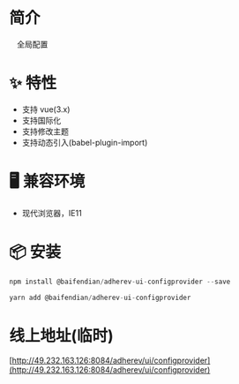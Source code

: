# 简介
&ensp;&ensp;全局配置

# ✨ 特性
- 支持 vue(3.x)
- 支持国际化
- 支持修改主题
- 支持动态引入(babel-plugin-import)

# 🖥 兼容环境
- 现代浏览器，IE11

# 📦 安装
```javascript
npm install @baifendian/adherev-ui-configprovider --save
```

```javascript
yarn add @baifendian/adherev-ui-configprovider
```

# 线上地址(临时)
[http://49.232.163.126:8084/adherev/ui/configprovider](http://49.232.163.126:8084/adherev/ui/configprovider)
